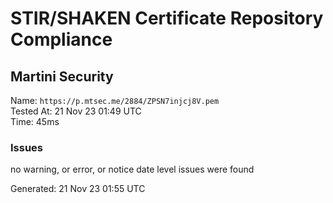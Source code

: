 # STIR/SHAKEN Certificate Repository Compliance

## Martini Security

Name: `https://p.mtsec.me/2884/ZPSN7injcj8V.pem`\
Tested At: 21 Nov 23 01:49 UTC\
Time: 45ms

### Issues

no warning, or error, or notice date level issues were found

Generated: 21 Nov 23 01:55 UTC